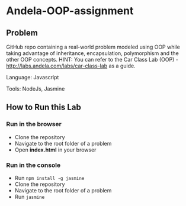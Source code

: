 # Andela-OOP-assignment

## Problem

GitHub repo containing a real-world problem modeled using OOP while taking advantage of inheritance, encapsulation, polymorphism and the other OOP concepts. HINT: You can refer to the Car Class Lab (OOP) - http://labs.andela.com/labs/car-class-lab as a guide.

Language: Javascript

Tools: NodeJs, Jasmine

## How to Run this Lab
### Run in the browser
+ Clone the repository
+ Navigate to the root folder of a problem
+ Open **index.html** in your browser 

### Run in the console
+ Run `npm install -g jasmine`
+ Clone the repository
+ Navigate to the root folder of a problem
+ Run `jasmine`